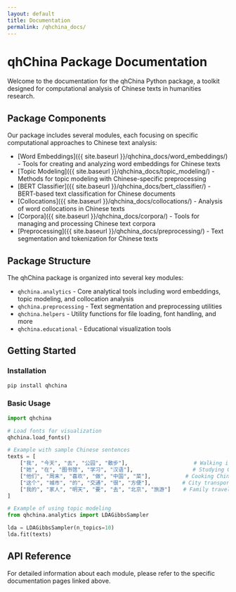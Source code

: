 ```yaml
---
layout: default
title: Documentation
permalink: /qhchina_docs/
---
```


# qhChina Package Documentation

Welcome to the documentation for the qhChina Python package, a toolkit designed for computational analysis of Chinese texts in humanities research.

## Package Components

Our package includes several modules, each focusing on specific computational approaches to Chinese text analysis:

- [Word Embeddings]({{ site.baseurl }}/qhchina_docs/word_embeddings/) - Tools for creating and analyzing word embeddings for Chinese texts
- [Topic Modeling]({{ site.baseurl }}/qhchina_docs/topic_modeling/) - Methods for topic modeling with Chinese-specific preprocessing
- [BERT Classifier]({{ site.baseurl }}/qhchina_docs/bert_classifier/) - BERT-based text classification for Chinese documents
- [Collocations]({{ site.baseurl }}/qhchina_docs/collocations/) - Analysis of word collocations in Chinese texts
- [Corpora]({{ site.baseurl }}/qhchina_docs/corpora/) - Tools for managing and processing Chinese text corpora
- [Preprocessing]({{ site.baseurl }}/qhchina_docs/preprocessing/) - Text segmentation and tokenization for Chinese texts

## Package Structure

The qhChina package is organized into several key modules:

- `qhchina.analytics` - Core analytical tools including word embeddings, topic modeling, and collocation analysis
- `qhchina.preprocessing` - Text segmentation and preprocessing utilities
- `qhchina.helpers` - Utility functions for file loading, font handling, and more
- `qhchina.educational` - Educational visualization tools

## Getting Started

### Installation

```python
pip install qhchina
```

### Basic Usage

```python
import qhchina

# Load fonts for visualization
qhchina.load_fonts()

# Example with sample Chinese sentences
texts = [
    ["我", "今天", "去", "公园", "散步"],                     # Walking in the park
    ["她", "在", "图书馆", "学习", "汉语"],                   # Studying Chinese at the library
    ["他们", "周末", "喜欢", "做", "中国", "菜"],           # Cooking Chinese food on weekends
    ["这个", "城市", "的", "交通", "很", "方便"],          # City transportation
    ["我的", "家人", "明天", "要", "去", "北京", "旅游"]    # Family travel to Beijing
]

# Example of using topic modeling
from qhchina.analytics import LDAGibbsSampler

lda = LDAGibbsSampler(n_topics=10)
lda.fit(texts)
```

## API Reference

For detailed information about each module, please refer to the specific documentation pages linked above. 